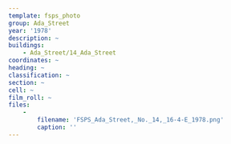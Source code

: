 ```yaml
---
template: fsps_photo
group: Ada_Street
year: '1978'
description: ~
buildings:
    - Ada_Street/14_Ada_Street
coordinates: ~
heading: ~
classification: ~
section: ~
cell: ~
film_roll: ~
files:
    -
        filename: 'FSPS_Ada_Street,_No._14,_16-4-E_1978.png'
        caption: ''
---
```

